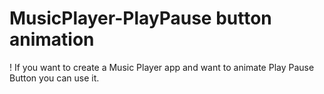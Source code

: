 # MusicPlayer-PlayPause button animation

! If you want to create a Music Player app and want to animate Play Pause Button you can use it.

